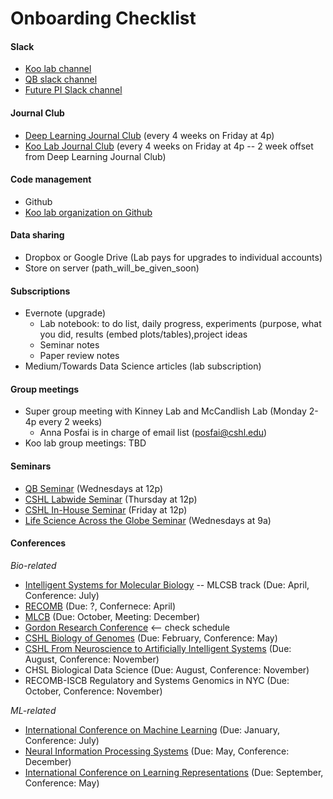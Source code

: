 # Onboarding Checklist

#### Slack
* [Koo lab channel](koolab.slack.com)
* [QB slack channel](scqb.slack.com)
* [Future PI Slack channel](https://futurepislack.wordpress.com/join-us/)


#### Journal Club
* [Deep Learning Journal Club](https://docs.google.com/spreadsheets/d/1BGo4C6JMKeLaO2oNjYEbXYDDfnEFHzD0E3GVGq1rLmU/edit?usp=sharing) (every 4 weeks on Friday at 4p)
* [Koo Lab Journal Club](https://docs.google.com/spreadsheets/d/1xlZxGYYvK-LAN5ZGKHemKRQx-WMGZswcalnHNnWUxW8/edit?usp=sharing) (every 4 weeks on Friday at 4p -- 2 week offset from Deep Learning Journal Club)


#### Code management
* Github
* [Koo lab organization on Github](https://github.com/koo-lab) 


#### Data sharing
* Dropbox or Google Drive (Lab pays for upgrades to individual accounts) 
* Store on server (path_will_be_given_soon)


#### Subscriptions
* Evernote (upgrade) 
	* Lab notebook: to do list, daily progress, experiments (purpose, what you did, results (embed plots/tables),project ideas
	* Seminar notes
	* Paper review notes
* Medium/Towards Data Science articles (lab subscription) 


#### Group meetings
* Super group meeting with Kinney Lab and McCandlish Lab (Monday 2-4p every 2 weeks)
	* Anna Posfai is in charge of email list (posfai@cshl.edu)
* Koo lab group meetings: TBD


#### Seminars
* [QB Seminar](http://intranet.cshl.edu/research/quantitative-biology/seminar-series-calendar) (Wednesdays at 12p)  
* [CSHL Labwide Seminar](http://intranet.cshl.edu/general-info/cshl-calendar) (Thursday at 12p)
* [CSHL In-House Seminar](http://intranet.cshl.edu/general-info/cshl-calendar) (Friday at 12p)
* [Life Science Across the Globe Seminar]() (Wednesdays at 9a)


#### Conferences

_Bio-related_
* [Intelligent Systems for Molecular Biology](https://www.iscb.org/ismb2020) -- MLCSB track (Due: April, Conference: July)
* [RECOMB](https://www.recomb2020.org/) (Due: ?, Confernece: April)
* [MLCB](https://sites.google.com/cs.washington.edu/mlcb2019/) (Due: October, Meeting: December)
* [Gordon Research Conference](https://www.grc.org/find-a-conference/) <-- check schedule
* [CSHL Biology of Genomes](https://meetings.cshl.edu/meetingshome.aspx) (Due: February, Conference: May)
* [CSHL From Neuroscience to Artificially Intelligent Systems](https://meetings.cshl.edu/meetingshome.aspx) (Due: August, Conference: November) 
* CHSL Biological Data Science (Due: August, Conference: November)
* RECOMB-ISCB Regulatory and Systems Genomics in NYC (Due: October, Conference: November)

_ML-related_ 
* [International Conference on Machine Learning](https://icml.cc/) (Due: January, Conference: July)
* [Neural Information Processing Systems](https://nips.cc/) (Due: May, Conference: December)
* [International Conference on Learning Representations](https://iclr.cc/) (Due: September, Conference: May)
